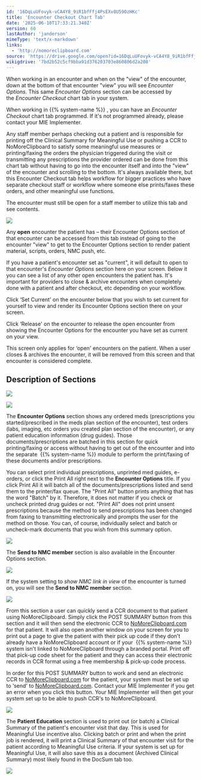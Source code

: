 ```yaml
---
id: '16DqLuUFovyk-vCA4Y8_9iR1bfFfj4PsEXv8U59OzHKc'
title: 'Encounter Checkout Chart Tab'
date: '2025-06-10T17:33:21.340Z'
version: 60
lastAuthor: 'janderson'
mimeType: 'text/x-markdown'
links:
  - 'http://nomoreclipboard.com'
source: 'https://drive.google.com/open?id=16DqLuUFovyk-vCA4Y8_9iR1bfFfj4PsEXv8U59OzHKc'
wikigdrive: '7bd2b52c5cf9bba91d376203703e860806d2a208'
---
```

When working in an encounter and when on the "view" of the encounter, down at the bottom of that encounter "view" you will see *Encounter Options*. This same *Encounter Options* section can be accessed by the *Encounter Checkout* chart tab in your system.

When working in {{% system-name %}} , you can have an *Encounter Checkout* chart tab programmed. If it's not programmed already, please contact your MIE Implementer.

Any staff member perhaps checking out a patient and is responsible for printing off the Clinical Summary for Meaningful Use or pushing a CCR to NoMoreClipboard to satisfy some meaningful use measures or printing/faxing the orders the physician triggered during the visit or transmitting any prescriptions the provider ordered can be done from this chart tab without having to go into the encounter itself and into the "view" of the encounter and scrolling to the bottom. It's always available there, but this Encounter Checkout tab helps workflow for bigger practices who have separate checkout staff or workflow where someone else prints/faxes these orders, and other meaningful use functions.

The encounter must still be open for a staff member to utilize this tab and see contents.

![](../encounter-checkout-chart-tab.assets/774c5a6d443c960582704e650487c3ad.png)

Any **open** encounter the patient has – their Encounter Options section of that encounter can be accessed from this tab instead of going to the encounter "view" to get to the Encounter Options section to render patient material, scripts, orders, NMC push, etc.

If you have a patient's encounter set as "current", it will default to open to that encounter's *Encounter Options* section here on your screen. Below it you can see a list of any other open encounters the patient has. It's important for providers to close & archive encounters when completely done with a patient and after checkout, etc depending on your workflow.

Click ‘Set Current' on the encounter below that you wish to set current for yourself to view and render its Encounter Options section there on your screen.

Click ‘Release' on the encounter to release the open encounter from showing the Encounter Options for the encounter you have set as current on your view.

This screen only applies for ‘open' encounters on the patient. When a user closes & archives the encounter, it will be removed from this screen and that encounter is considered complete.

## Description of Sections

![](../encounter-checkout-chart-tab.assets/1c75e29e7eeb84fbf7cdada3b737f835.png)

![](../encounter-checkout-chart-tab.assets/bb871ae871c617956edb41c4eee6c592.png)

The **Encounter Options** section shows any ordered meds (prescriptions you started/prescribed in the meds plan section of the encounter), test orders (labs, imaging, etc orders you created plan section of the encounter), or any patient education information (drug guides). Those documents/prescriptions are batched in this section for quick printing/faxing or access without having to get out of the encounter and into the separate  {{% system-name %}} module to perform the print/faxing of these documents and/or prescriptions.

You can select print individual prescriptions, unprinted med guides, e-orders, or click the Print All right next to the **Encounter Options** title. If you click Print All it will batch all of the documents/prescriptions listed and send them to the printer/fax queue. The "Print All" button prints anything that has the word "Batch" by it. Therefore, it does not matter if you check or uncheck printed drug guides or not. "Print All" does not print unsent prescriptions because the method to send prescriptions has been changed from faxing to transmitting electronically and prompts the user for the method on those. You can, of course, individually select and batch or uncheck-mark documents that you wish from this summary option.

![](../encounter-checkout-chart-tab.assets/1c75e29e7eeb84fbf7cdada3b737f835.png)

The **Send to NMC member** section is also available in the Encounter Options section.

![](../encounter-checkout-chart-tab.assets/460f4c317273374f197a84caf890a787.png)

If the system setting to *show NMC link in view* of the encounter is turned on, you will see the **Send to NMC member** section.

![](../encounter-checkout-chart-tab.assets/f2583c80910dc601a2f02cbaac4ec676.png)

From this section a user can quickly send a CCR document to that patient using NoMoreClipboard. Simply click the POST SUMMARY button from this section and it will then send the electronic CCR to [NoMoreClipboard.com](http://nomoreclipboard.com) for that patient. It will also open another window on your screen for you to print out a page to give the patient with their pick up code if they don't already have a NoMoreClipboard account or if your  {{% system-name %}} system isn't linked to NoMoreClipboard through a branded portal. Print off that pick-up code sheet for the patient and they can access their electronic records in CCR format using a free membership & pick-up code process.

In order for this POST SUMMARY button to work and send an electronic CCR to [NoMoreClipboard.com](http://nomoreclipboard.com) for the patient, your system must be set up to ‘send' to [NoMoreClipboard.com](http://nomoreclipboard.com). Contact your MIE Implementer if you get an error when you click this button. Your MIE Implementer will then get your system set up to be able to push CCR's to NoMoreClipboard.

![](../encounter-checkout-chart-tab.assets/464448d67a6cc7abe36307b50ae434fe.png)

The **Patient Education** section is used to print out (or batch) a Clinical Summary of the patient's encounter visit that day. This is used for Meaningful Use incentive also. Clicking batch or print and when the print job is rendered, it will print a Clinical Summary of that encounter visit for the patient according to Meaningful Use criteria. If your system is set up for Meaningful Use, it will also save this as a document (Archived Clinical Summary) most likely found in the DocSum tab too.

![](../encounter-checkout-chart-tab.assets/33d8fbda53aacb32fa373e246613a8e4.png)

